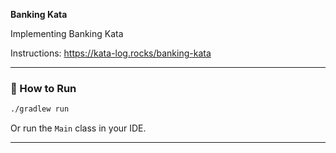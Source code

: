 **Banking Kata**

Implementing Banking Kata 

Instructions: https://kata-log.rocks/banking-kata

---

### 🚀 How to Run

```bash
./gradlew run
```

Or run the `Main` class in your IDE.

---
